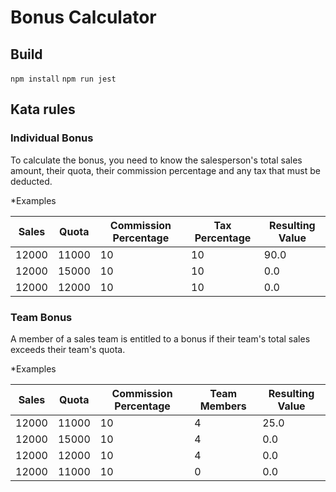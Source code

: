 Bonus Calculator
================
## Build
`npm install`
`npm run jest`

## Kata rules

### Individual Bonus
To calculate the bonus, you need to know the salesperson's total sales amount, their quota, their commission percentage and any tax that must be deducted.

*Examples

|Sales	|Quota|	Commission Percentage|	Tax Percentage | Resulting Value|
|-------|-----|----------------------|-------------------------|---|
|12000	| 11000 |	10        |			            10|		        90.0|
|12000	| 15000 |	10 |			            10|		        0.0|
|12000	| 12000|	10 |		            10|		        0.0|


### Team Bonus
A member of a sales team is entitled to a bonus if their team's total sales exceeds their team's quota.

*Examples

|Sales|	Quota|	Commission Percentage|	Team Members|	Resulting Value|
|-----|------|---------------------|-------------|-----------------|
|12000|	11000|	10			           | 4		       | 25.0|
|12000|	15000|	10			           | 4		       | 0.0|
|12000|	12000|	10			           | 4		       | 0.0|
|12000|	11000|	10			           | 0		       | 0.0|



